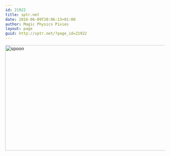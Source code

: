 ```yaml
---
id: 21922
title: sptr.net
date: 2016-06-09T20:06:13+01:00
author: Magic Physics Pixies
layout: page
guid: http://sptr.net/?page_id=21922
---
```

<a href="http://sptr.net/files/2013/05/spoon.jpg"><img class="alignnone wp-image-1357 size-full" src="http://sptr.net/files/2013/05/spoon.jpg" alt="spoon" width="650" height="333" /></a>